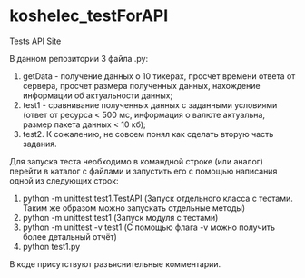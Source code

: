 # koshelec_testForAPI
Tests API Site

В данном репозитории 3 файла .py:
  1) getData - получение данных о 10 тикерах, просчет времени ответа от сервера, просчет размера полученных данных, нахождение информации об актуальности данных;
  2) test1 - cравнивание полученных данных с заданными условиями (ответ от ресурса < 500 мс, информация о валюте актуальна, размер пакета данных < 10 кб);
  3) test2. К сожалению, не совсем понял как сделать вторую часть задания.
  
Для запуска теста необходимо в командной строке (или аналог) перейти в каталог с файлами и запустить его с помощью написания одной из следующих строк:
   1) python -m unittest test1.TestAPI (Запуск отдельного класса с тестами. Таким же образом можно запускать отдельные методы)
   2) python -m unittest test1 (Запуск модуля с тестами)
   3) python -m unittest -v test1 (С помощью флага -v можно получить более детальный отчёт)
   4) python test1.py
  
В коде присутствуют разъяснительные комментарии.
